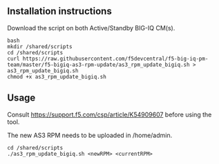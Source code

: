 Installation instructions
-------------------------

Download the script on both Active/Standby BIG-IQ CM(s).

```
bash
mkdir /shared/scripts
cd /shared/scripts
curl https://raw.githubusercontent.com/f5devcentral/f5-big-iq-pm-team/master/f5-bigiq-as3-rpm-update/as3_rpm_update_bigiq.sh > as3_rpm_update_bigiq.sh
chmod +x as3_rpm_update_bigiq.sh
```

Usage
-----

Consult https://support.f5.com/csp/article/K54909607 before using the tool.

The new AS3 RPM needs to be uploaded in /home/admin.

```
cd /shared/scripts
./as3_rpm_update_bigiq.sh <newRPM> <currentRPM>
```
